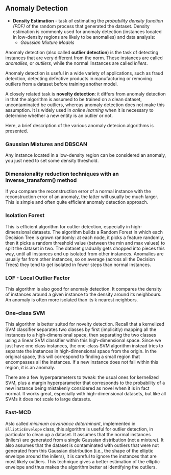 ## Anomaly Detection

- **Density Estimation** - task of estimating the *probability density function (PDF)* of the random process that generated the dataset. Density estimation is commonly used for anomaly detection (instances located in low-density regions are likely to be anomalies) and data analysis:
  - *Gaussian Mixture Models*



Anomaly detection (also called **outlier detection**) is the task of detecting instances that are very different from the norm. These instances are called *anomalies*, or *outliers*, while the normal linstances are called *inliers*.

Anomaly detection is useful in a wide variety of applications, such as fraud detection, detecting defective products in manufacturing or removing outliers from a dataset before training another model.

A closely related task is **novelty detection**: it differs from anomaly detection in that the algorithm is assumed to be trained on a clean dataset, uncontaminated be outliers, whereas anomaly detection does not make this assumption. It is widely used in *online learning* when it is necessary to determine whether a new entity is an outlier or not.

Here, a brief description of the various anomaly detecion algorithms is presented.

### Gaussian Mixtures and DBSCAN

Any instance located in a low-density region can be considered an anomaly, you just need to set some density threshold.

### Dimensionality reduction techniques with an inverse_transform() method

If you compare the reconstruction error of a normal instance with the reconstruction error of an anomaly, the latter will usually be much larger. This is simple and often quite efficient anomaly detection approach.

### Isolation Forest

This is efficient algorithm for outlier detection, especially in high-dimensional datasets. The algorithm builds a Random Forest in which each Decision Tree is grown randomly: at each node, it picks a feature randomly, then it picks a random threshold value (between the min and max values) to split the dataset in two. The dataset gradually gets chopped into pieces this way, until all instances end up isolated from other instances. Anomalies are usually far from other instances, so on average (across all the Decision Trees) they tend to get isolated in fewer steps than normal instances.

### LOF - Local Outlier Factor

This algorithm is also good for anomaly detection. It compares the density of instances around a given instance to the density around its neighbours. An anomaly is often more isolated than its k nearest neighbors. 

### One-class SVM

This algorithm is better suited for novelty detection. Recall that a kernelized SVM classifier separates two classes by first (implicitly) mapping all the instances to a high-dimensional space, then separating the two classes using a linear SVM classifier within this high-dimensional space. Since we just have one class instances, the one-class SVM algorithm instead tries to separate the instances in high-dimensional space from the origin. In the original space, this will correspond to finding a small region that encompasses all the instances. If a new instance does not fall within this region, it is an anomaly. 

There are a few hyperparameters to tweak: the usual ones for kernelized SVM, plus a margin hyperparameter that corresponds to the probability of a new instance being mistakenly considered as novel when it is in fact normal. It works great, especially with high-dimensional datasets, but like all SVMs it does not scale to large datasets.

### Fast-MCD

Aslo called *minimum covariance determinant*, implemented in `EllipticEnvelope` class, this algorithm is useful for outlier detection, in particular to clean up a dataset. It assumes that the normal instances (inliers) are generated from a single Gaussian distribution (not a mixture). It also assumes that the dataset is contaminated with outliers that were not generated from this Gaussian distribution (i.e., the shape of the elliptic envelope around the inliers), it is careful to ignore the instances that are most likely outliers. This technique gives a better estimation of the elliptic envelope and thus makes the algorithm better at identifying the outliers.